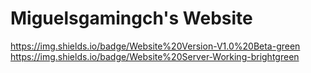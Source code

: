 # Miguelsgamingch's Website
https://img.shields.io/badge/Website%20Version-V1.0%20Beta-green https://img.shields.io/badge/Website%20Server-Working-brightgreen
